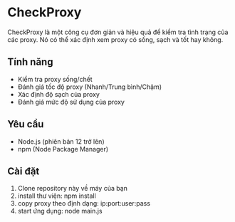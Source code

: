 # CheckProxy

CheckProxy là một công cụ đơn giản và hiệu quả để kiểm tra tình trạng của các proxy. Nó có thể xác định xem proxy có sống, sạch và tốt hay không.

## Tính năng

- Kiểm tra proxy sống/chết
- Đánh giá tốc độ proxy (Nhanh/Trung bình/Chậm)
- Xác định độ sạch của proxy
- Đánh giá mức độ sử dụng của proxy

## Yêu cầu

- Node.js (phiên bản 12 trở lên)
- npm (Node Package Manager)

## Cài đặt

1. Clone repository này về máy của bạn
2. install thư viện: npm install
3. copy proxy theo định dạng: ip:port:user:pass
4. start ứng dụng: node main.js
